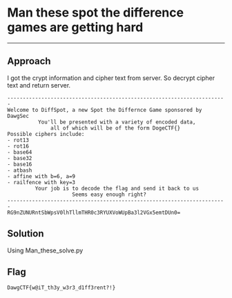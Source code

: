 # Man these spot the difference games are getting hard
---
## Approach
I got the crypt information and cipher text from server.
So decrypt cipher text and return server.
```
-----------------------------------------------------------------------
Welcome to DiffSpot, a new Spot the Differnce Game sponsored by DawgSec
          You'll be presented with a variety of encoded data,
              all of which will be of the form DogeCTF{}
Possible ciphers include:
- rot13
- rot16
- base64
- base32
- base16
- atbash
- affine with b=6, a=9
- railfence with key=3
         Your job is to decode the flag and send it back to us
                     Seems easy enough right?
-----------------------------------------------------------------------
RG9nZUNURntSbWpsV0lhTllmTHR0c3RYUXVoWUpBa3l2VGx5emtDUn0=
```

## Solution
Using Man_these_solve.py

## Flag
```
DawgCTF{w@iT_th3y_w3r3_d1ff3rent?!}
```